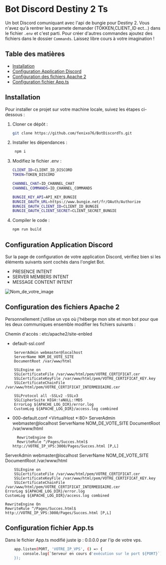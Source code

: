 # Bot Discord Destiny 2 Ts

Un bot Discord comuniquant avec l'api de bungie pour Destiny 2. Vous n'avez qu'à rentrer les paramete demander (TOKKEN,CLIENT_ID ect...) dans le fichier `.env` et c'est parti. 
Pour créer d'autres commandes ajoutez des fichiers dans le dossier `Commands`. Laissez libre cours à votre imagination !

## Table des matières

- [Installation](#installation)
- [Configuration Application Discord](#configuration-application-discord)
- [Configuration des fichiers Apache 2](#Configuration-des-fichiers-Apache-2)
- [Configuration fichier App.ts](#Configuration-fichier-App.ts)


## Installation

Pour installer ce projet sur votre machine locale, suivez les étapes ci-dessous :

1. Cloner ce dépôt :
   ```bash
   git clone https://github.com/fenixo76/BotDiscordTs.git
   
2. Installer les dépendances :
   ```bash
    npm i

3. Modifiez le fichier .env :
   ```bash
   CLIENT_ID=CLIENT_ID_DISCORD
   TOKEN=TOKEN_DISCORD

   CHANNEL_CHAT=ID_CHANNEL_CHAT
   CHANNEL_COMMANDS=ID_CHANNEL_COMMANDS

   BUNGIE_KEY_API=API_KEY_BUNGIE
   BUNGIE_OAUTH_URL=https://www.bungie.net/fr/OAuth/Authorize
   BUNGIE_OAUTH_CLIENT_ID=CLIENT_ID_BUNGIE
   BUNGIE_OAUTH_CLIENT_SECRET=CLIENT_SECRET_BUNGIE

4. Compiler le code :
   ```bash
   npm run build
   
## Configuration Application Discord

Sur la page de configuration de votre application Discord, vérifiez bien si les éléments suivants sont cochés dans l'onglet Bot.

- PRESENCE INTENT
- SERVER MEMBERS INTENT
- MESSAGE CONTENT INTENT

![Nom_de_votre_image](https://github.com/fenixo76/BotDiscordTs/blob/main/Sans%20titre-1.png)

## Configuration des fichiers Apache 2
Personnellement j'utilise un vps où j'héberge mon site et mon bot pour que les deux communiques ensemble modifier les fichiers suivants :

Chemin d'accès : etc/apache2/site-enbled

- default-ssl.conf
<VirtualHost _default_:443>

		ServerAdmin webmaster@localhost
		ServerName NOM_DE_VOTE_SITE
		DocumentRoot /var/www/html

    	SSLEngine on
    	SSLCertificateFile /var/www/html/pem/VOTRE_CERTIFICAT.cer
    	SSLCertificateKeyFile /var/www/html/pem/VOTRE_CERTIFICAT_KEY.key
    	SSLCertificateChainFile /var/www/html/pem/VOTRE_CERTIFICAT_INTERMEDIAIRE.cer

    	SSLProtocol all -SSLv2 -SSLv3
    	SSLCipherSuite HIGH:!aNULL:!MD5
		ErrorLog ${APACHE_LOG_DIR}/error.log
		CustomLog ${APACHE_LOG_DIR}/access.log combined

</VirtualHost>

- 000-default.conf
<VirtualHost *:80>
	   ServerAdmin webmaster@localhost
      ServerName NOM_DE_VOTE_SITE
	   DocumentRoot /var/www/html

        RewriteEngine On
        RewriteRule ^/Pages/Succes.html$ http://VOTRE_IP_VPS:3000/Pages/Succes.html [P,L]
</VirtualHost>
<VirtualHost *:443>
    ServerAdmin webmaster@localhost
    ServerName NOM_DE_VOTE_SITE
    DocumentRoot /var/www/html

    	SSLEngine on
    	SSLCertificateFile /var/www/html/pem/VOTRE_CERTIFICAT.cer
    	SSLCertificateKeyFile /var/www/html/pem/VOTRE_CERTIFICAT_KEY.key
    	SSLCertificateChainFile /var/www/html/pem/VOTRE_CERTIFICAT_INTERMEDIAIRE.cer
    ErrorLog ${APACHE_LOG_DIR}/error.log
    CustomLog ${APACHE_LOG_DIR}/access.log combined

    RewriteEngine On
    RewriteRule ^/Pages/Succes.html$ http://VOTRE_IP_VPS:3000/Pages/Succes.html [P,L]

</VirtualHost>

## Configuration fichier App.ts
Dans le fichier App.ts modifié juste ip : 0.0.0.0 par l'ip de votre vps.
```bash
    app.listen(PORT, 'VOTRE_IP_VPS', () => {
        console.log(`Serveur en cours d'exécution sur le port ${PORT}`);
    });
